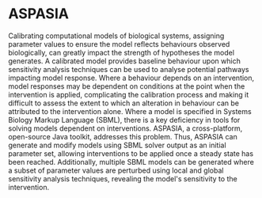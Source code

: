 # ASPASIA
Calibrating computational models of biological systems, assigning parameter values to ensure the model reflects behaviours observed biologically, can greatly impact the strength of hypotheses the model generates. A calibrated model provides baseline behaviour upon which sensitivity analysis techniques can be used to analyse potential pathways impacting model response. Where a behaviour depends on an intervention, model responses may be dependent on conditions at the point when the intervention is applied, complicating the calibration process and making it difficult to assess the extent to which an alteration in behaviour can be attributed to the intervention alone. Where a model is specified in Systems Biology Markup Language (SBML), there is a key deficiency in tools for solving models dependent on interventions. ASPASIA, a cross-platform, open-source Java toolkit, addresses this problem. Thus, ASPASIA can generate and modify models using SBML solver output as an initial parameter set, allowing interventions to be applied once a steady state has been reached. Additionally, multiple SBML models can be generated where a subset of parameter values are perturbed using local and global sensitivity analysis techniques, revealing the model's sensitivity to the intervention. 
